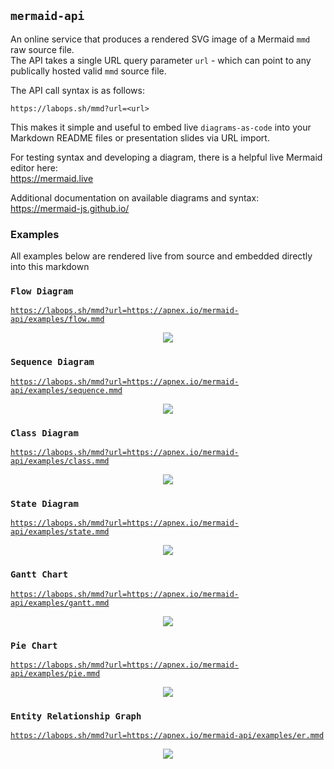 ## `mermaid-api`
An online service that produces a rendered SVG image of a Mermaid `mmd` raw source file.  
The API takes a single URL query parameter `url` - which can point to any publically hosted valid `mmd` source file.  

The API call syntax is as follows:
```
https://labops.sh/mmd?url=<url>
```

This makes it simple and useful to embed live `diagrams-as-code` into your Markdown README files or presentation slides via URL import.  

For testing syntax and developing a diagram, there is a helpful live Mermaid editor here:  
https://mermaid.live

Additional documentation on available diagrams and syntax:  
https://mermaid-js.github.io/

### Examples
All examples below are rendered live from source and embedded directly into this markdown

### `Flow Diagram`
[`https://labops.sh/mmd?url=https://apnex.io/mermaid-api/examples/flow.mmd`](https://labops.sh/mmd?url=https://apnex.io/mermaid-api/examples/flow.mmd)
<p align="center">
	<img src="https://labops.sh/mmd?url=https://apnex.io/mermaid-api/examples/flow.mmd" />
</p>

### `Sequence Diagram`
[`https://labops.sh/mmd?url=https://apnex.io/mermaid-api/examples/sequence.mmd`](https://labops.sh/mmd?url=https://apnex.io/mermaid-api/examples/sequence.mmd)
<p align="center">
	<img src="https://labops.sh/mmd?url=https://apnex.io/mermaid-api/examples/sequence.mmd" />
</p>

### `Class Diagram`
[`https://labops.sh/mmd?url=https://apnex.io/mermaid-api/examples/class.mmd`](https://labops.sh/mmd?url=https://apnex.io/mermaid-api/examples/class.mmd)
<p align="center">
	<img src="https://labops.sh/mmd?url=https://apnex.io/mermaid-api/examples/class.mmd" />
</p>

### `State Diagram`
[`https://labops.sh/mmd?url=https://apnex.io/mermaid-api/examples/state.mmd`](https://labops.sh/mmd?url=https://apnex.io/mermaid-api/examples/state.mmd)
<p align="center">
	<img src="https://labops.sh/mmd?url=https://apnex.io/mermaid-api/examples/state.mmd" />
</p>

### `Gantt Chart`
[`https://labops.sh/mmd?url=https://apnex.io/mermaid-api/examples/gantt.mmd`](https://labops.sh/mmd?url=https://apnex.io/mermaid-api/examples/gantt.mmd)
<p align="center">
	<img src="https://labops.sh/mmd?url=https://apnex.io/mermaid-api/examples/gantt.mmd" />
</p>

### `Pie Chart`
[`https://labops.sh/mmd?url=https://apnex.io/mermaid-api/examples/pie.mmd`](https://labops.sh/mmd?url=https://apnex.io/mermaid-api/examples/pie.mmd)
<p align="center">
	<img src="https://labops.sh/mmd?url=https://apnex.io/mermaid-api/examples/pie.mmd" />
</p>

### `Entity Relationship Graph`
[`https://labops.sh/mmd?url=https://apnex.io/mermaid-api/examples/er.mmd`](https://labops.sh/mmd?url=https://apnex.io/mermaid-api/examples/er.mmd)
<p align="center">
	<img src="https://labops.sh/mmd?url=https://apnex.io/mermaid-api/examples/er.mmd" />
</p>
